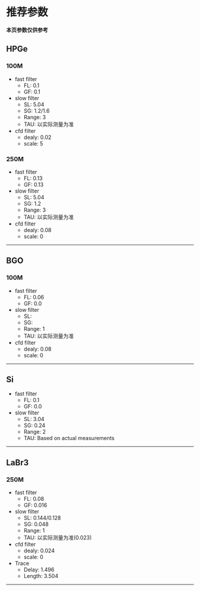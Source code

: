 <!-- RecommendedParameters.md --- 
;; 
;; Description: 
;; Author: Hongyi Wu(吴鸿毅)
;; Email: wuhongyi@qq.com 
;; Created: 五 12月  7 17:28:17 2018 (+0800)
;; Last-Updated: 一 5月 20 11:59:25 2019 (+0800)
;;           By: Hongyi Wu(吴鸿毅)
;;     Update #: 3
;; URL: http://wuhongyi.cn -->

# 推荐参数

<!-- toc -->
**本页参数仅供参考**

## HPGe

### 100M

- fast filter
	- FL: 0.1
	- GF: 0.1
- slow filter
	- SL: 5.04
	- SG: 1.2/1.6
	- Range: 3
	- TAU: 以实际测量为准
- cfd filter
	- dealy: 0.02
	- scale: 5

### 250M

- fast filter
	- FL: 0.13
	- GF: 0.13
- slow filter
	- SL: 5.04
	- SG: 1.2
	- Range: 3
	- TAU: 以实际测量为准
- cfd filter
	- dealy: 0.08
	- scale: 0


----

## BGO

### 100M

- fast filter
	- FL: 0.06
	- GF: 0.0
- slow filter
	- SL: 
	- SG: 
	- Range: 1
	- TAU: 以实际测量为准
- cfd filter
	- dealy: 0.08
	- scale: 0


----

## Si

- fast filter
	- FL: 0.1
	- GF: 0.0
- slow filter
	- SL: 3.04
	- SG: 0.24
	- Range: 2
	- TAU: Based on actual measurements

----

## LaBr3

### 250M

- fast filter
	- FL: 0.08
	- GF: 0.016
- slow filter
	- SL: 0.144/0.128
	- SG: 0.048
	- Range: 1
	- TAU: 以实际测量为准(0.023)
- cfd filter
	- dealy: 0.024
	- scale: 0
- Trace
	- Delay: 1.496
	- Length: 3.504


----

<!-- RecommendedParameters.md ends here -->
